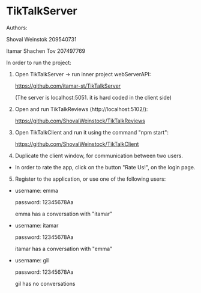 # TikTalkServer

Authors:

Shoval Weinstok 209540731

Itamar Shachen Tov 207497769


In order to run the project:

1. Open TikTalkServer -> run inner project webServerAPI:
   
   https://github.com/itamar-st/TikTalkServer
   
   (The server is localhost:5051. it is hard coded in the client side)
   
2. Open and run TikTalkReviews (http://localhost:5102/):
   
   https://github.com/ShovalWeinstock/TikTalkReviews

3. Open TikTalkClient and run it using the command "npm start":
   
   https://github.com/ShovalWeinstock/TikTalkClient

4) Duplicate the client window, for communication between two users.

* In order to rate the app, click on the button "Rate Us!", on the login page.

5) Register to the application, or use one of the following users:

-	username: emma
	
	password: 12345678Aa
	
	emma has a conversation with "itamar"
	
	
-	username: itamar
	
	password: 12345678Aa
	
	itamar has a conversation with "emma"
	
	
-	username: gil
	
	password: 12345678Aa
	
	gil has no conversations

